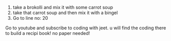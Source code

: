 1) take a brokolli and mix it with some carrot soup
2) take that carrot soup and then mix it with a bingel
3) Go to line no: 20
















Go to youtube and subscribe to coding with jeet. u will find the coding there to build a recipi book! no paper needed!